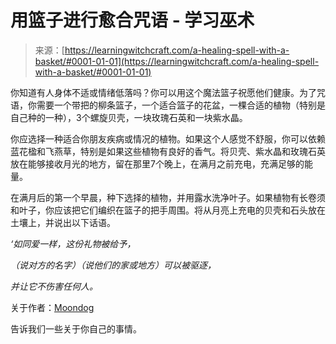 <!--yml

分类: 未分类

日期: 2024-06-12 18:16:04

-->

# 用篮子进行愈合咒语 - 学习巫术

> 来源：[https://learningwitchcraft.com/a-healing-spell-with-a-basket/#0001-01-01](https://learningwitchcraft.com/a-healing-spell-with-a-basket/#0001-01-01)

你知道有人身体不适或情绪低落吗？你可以用这个魔法篮子祝愿他们健康。为了咒语，你需要一个带把的柳条篮子，一个适合篮子的花盆，一棵合适的植物（特别是自己种的一种），3个螺旋贝壳，一块玫瑰石英和一块紫水晶。

你应选择一种适合你朋友疾病或情况的植物。如果这个人感觉不舒服，你可以依赖蓝花楹和飞燕草，特别是如果这些植物有良好的香气。将贝壳、紫水晶和玫瑰石英放在能够接收月光的地方，留在那里7个晚上，在满月之前充电，充满足够的能量。

在满月后的第一个早晨，种下选择的植物，并用露水洗净叶子。如果植物有长卷须和叶子，你应该把它们编织在篮子的把手周围。将从月亮上充电的贝壳和石头放在土壤上，并说出以下话语。

*‘如同爱一样，这份礼物被给予，*

*（说对方的名字）（说他们的家或地方）可以被驱逐，*

*并让它不伤害任何人。*

关于作者：[Moondog](https://learningwitchcraft.com/profile/?tthayer/)

告诉我们一些关于你自己的事情。

